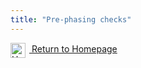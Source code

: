 ```yaml
---
title: "Pre-phasing checks"
---
```

[<img src="../giant_logo.png" alt="Homepage" width="24" style="vertical-align:middle; margin-right:6px;"> Return to Homepage](./README.md)
